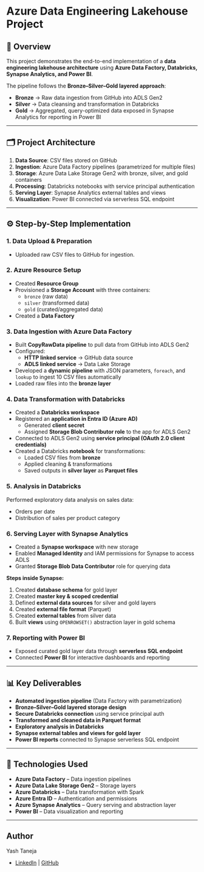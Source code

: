 # Azure Data Engineering Lakehouse Project

## 📌 Overview
This project demonstrates the end-to-end implementation of a **data engineering lakehouse architecture** using **Azure Data Factory, Databricks, Synapse Analytics, and Power BI**.  

The pipeline follows the **Bronze–Silver–Gold layered approach**:  
- **Bronze** → Raw data ingestion from GitHub into ADLS Gen2  
- **Silver** → Data cleansing and transformation in Databricks  
- **Gold** → Aggregated, query-optimized data exposed in Synapse Analytics for reporting in Power BI  

---

## 🗂️ Project Architecture
1. **Data Source**: CSV files stored on GitHub  
2. **Ingestion**: Azure Data Factory pipelines (parametrized for multiple files)  
3. **Storage**: Azure Data Lake Storage Gen2 with bronze, silver, and gold containers  
4. **Processing**: Databricks notebooks with service principal authentication  
5. **Serving Layer**: Synapse Analytics external tables and views  
6. **Visualization**: Power BI connected via serverless SQL endpoint  

---

## ⚙️ Step-by-Step Implementation

### 1. Data Upload & Preparation
- Uploaded raw CSV files to GitHub for ingestion.  

### 2. Azure Resource Setup
- Created **Resource Group**  
- Provisioned a **Storage Account** with three containers:  
  - `bronze` (raw data)  
  - `silver` (transformed data)  
  - `gold` (curated/aggregated data)  
- Created a **Data Factory**  

### 3. Data Ingestion with Azure Data Factory
- Built **CopyRawData pipeline** to pull data from GitHub into ADLS Gen2  
- Configured:  
  - **HTTP linked service** → GitHub data source  
  - **ADLS linked service** → Data Lake Storage  
- Developed a **dynamic pipeline** with JSON parameters, `foreach`, and `lookup` to ingest 10 CSV files automatically  
- Loaded raw files into the **bronze layer**  

### 4. Data Transformation with Databricks
- Created a **Databricks workspace**  
- Registered an **application in Entra ID (Azure AD)**  
  - Generated **client secret**  
  - Assigned **Storage Blob Contributor role** to the app for ADLS Gen2  
- Connected to ADLS Gen2 using **service principal (OAuth 2.0 client credentials)**  
- Created a Databricks **notebook** for transformations:  
  - Loaded CSV files from **bronze**  
  - Applied cleaning & transformations  
  - Saved outputs in **silver layer** as **Parquet files**  

### 5. Analysis in Databricks
Performed exploratory data analysis on sales data:  
- Orders per date  
- Distribution of sales per product category  

### 6. Serving Layer with Synapse Analytics
- Created a **Synapse workspace** with new storage  
- Enabled **Managed Identity** and IAM permissions for Synapse to access ADLS  
- Granted **Storage Blob Data Contributor** role for querying data  

**Steps inside Synapse:**  
1. Created **database schema** for gold layer  
2. Created **master key & scoped credential**  
3. Defined **external data sources** for silver and gold layers  
4. Created **external file format** (Parquet)  
5. Created **external tables** from silver data  
6. Built **views** using `OPENROWSET()` abstraction layer in gold schema  

### 7. Reporting with Power BI
- Exposed curated gold layer data through **serverless SQL endpoint**  
- Connected **Power BI** for interactive dashboards and reporting  

---

## 📊 Key Deliverables
- **Automated ingestion pipeline** (Data Factory with parametrization)  
- **Bronze–Silver–Gold layered storage design**  
- **Secure Databricks connection** using service principal auth  
- **Transformed and cleaned data in Parquet format**  
- **Exploratory analysis in Databricks**  
- **Synapse external tables and views for gold layer**  
- **Power BI reports** connected to Synapse serverless SQL endpoint  

---

## 🚀 Technologies Used
- **Azure Data Factory** – Data ingestion pipelines  
- **Azure Data Lake Storage Gen2** – Storage layers  
- **Azure Databricks** – Data transformation with Spark  
- **Azure Entra ID** – Authentication and permissions  
- **Azure Synapse Analytics** – Query serving and abstraction layer  
- **Power BI** – Data visualization and reporting  

---

## Author
Yash Taneja
- [LinkedIn](https://linkedin.com/in/yash-taneja-07) | [GitHub](https://github.com/taneja-yash)

